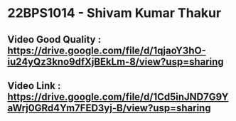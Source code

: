 # 22BPS1014 - Shivam Kumar Thakur
## Video Good Quality : https://drive.google.com/file/d/1qjaoY3hO-iu24yQz3kno9dfXjBEkLm-8/view?usp=sharing
## Video Link  : https://drive.google.com/file/d/1Cd5inJND7G9YaWrj0GRd4Ym7FED3yj-B/view?usp=sharing
